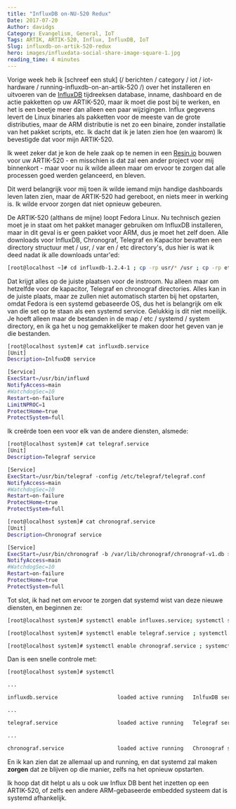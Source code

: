 ```yaml
---
title: "InfluxDB on-NU-520 Redux"
Date: 2017-07-20
Author: davidgs
Category: Evangelism, General, IoT
Tags: ARTIK, ARTIK-520, Influx, InfluxDB, IoT
Slug: influxdb-on-artik-520-redux
hero: images/influxdata-social-share-image-square-1.jpg
reading_time: 4 minutes
---
```


Vorige week heb ik [schreef een stuk] (/ berichten / category / iot / iot-hardware / running-influxdb-on-an-artik-520 /) over het installeren en uitvoeren van de [InfluxDB](/posts/category/iot/iot-hardware/running-influxdb-on-an-artik-520/) tijdreeksen database, inname, dashboard en de actie pakketten op uw ARTIK-520, maar ik moet die post bij te werken, en het is een beetje meer dan alleen een paar wijzigingen. Influx gegevens levert de Linux binaries als pakketten voor de meeste van de grote distributies, maar de ARM distributie is net zo een binaire, zonder installatie van het pakket scripts, etc. Ik dacht dat ik je laten zien hoe (en waarom) Ik bevestigde dat voor mijn ARTIK-520.

Ik weet zeker dat je kon de hele zaak op te nemen in een [Resin.io](http://resin.io/) bouwen voor uw ARTIK-520 - en misschien is dat zal een ander project voor mij binnenkort - maar voor nu ik wilde alleen maar om ervoor te zorgen dat alle processen goed werden gelanceerd, en bleven.

Dit werd belangrijk voor mij toen ik wilde iemand mijn handige dashboards leven laten zien, maar de ARTIK-520 had gereboot, en niets meer in werking is. Ik wilde ervoor zorgen dat niet opnieuw gebeuren.

De ARTIK-520 (althans de mijne) loopt Fedora Linux. Nu technisch gezien moet je in staat om het pakket manager gebruiken om InfluxDB installeren, maar in dit geval is er geen pakket voor ARM, dus je moet het zelf doen. Alle downloads voor InfluxDB, Chronograf, Telegraf en Kapacitor bevatten een directory structuur met / usr, / var en / etc directory's, dus hier is wat ik deed nadat ik alle downloads untar'ed:

```sh
[root@localhost ~]# cd influxdb-1.2.4-1 ; cp -rp usr/* /usr ; cp -rp etc/* /etc ; cp -rp var/* /var
```

Dat krijgt alles op de juiste plaatsen voor de instroom. Nu alleen maar om hetzelfde voor de kapacitor, Telegraf en chronograf directories. Alles kan in de juiste plaats, maar ze zullen niet automatisch starten bij het opstarten, omdat Fedora is een systemd gebaseerde OS, dus het is belangrijk om elk van die set op te staan als een systemd service. Gelukkig is dit niet moeilijk. Je hoeft alleen maar de bestanden in de map / etc / systemd / system directory, en ik ga het u nog gemakkelijker te maken door het geven van je die bestanden.

```bash
[root@localhost system]# cat influxdb.service
[Unit]
Description=InlfuxDB service

[Service]
ExecStart=/usr/bin/influxd
NotifyAccess=main
#WatchdogSec=10
Restart=on-failure
LimitNPROC=1
ProtectHome=true
ProtectSystem=full
```

Ik creërde toen een voor elk van de andere diensten, alsmede:

```sh
[root@localhost system]# cat telegraf.service
[Unit]
Description=Telegraf service

[Service]
ExecStart=/usr/bin/telegraf -config /etc/telegraf/telegraf.conf
NotifyAccess=main
#WatchdogSec=10
Restart=on-failure
ProtectHome=true
ProtectSystem=full

[root@localhost system]# cat chronograf.service
[Unit]
Description=Chronograf service

[Service]
ExecStart=/usr/bin/chronograf -b /var/lib/chronograf/chronograf-v1.db >/dev/null 2>&1
NotifyAccess=main
#WatchdogSec=10
Restart=on-failure
ProtectHome=true
ProtectSystem=full
```

Tot slot, ik had net om ervoor te zorgen dat systemd wist van deze nieuwe diensten, en beginnen ze:

```sh
[root@localhost system]# systemctl enable influxes.service; systemctl start influxes.service

[root@localhost system]# systemctl enable telegraf.service ; systemctl start telegraf.service

[root@localhost system]# systemctl enable chronograf.service ; systemctl start chronograf.service
```

Dan is een snelle controle met:

```sh
[root@localhost system]# systemctl

...

influxdb.service                   loaded active running   InlfuxDB service

...

telegraf.service                   loaded active running   Telegraf service

...

chronograf.service                 loaded active running   Chronograf service
```

En ik kan zien dat ze allemaal up and running, en dat systemd zal maken **zorgen** dat ze blijven op die manier, zelfs na het opnieuw opstarten.

Ik hoop dat dit helpt u als u ook uw Influx DB bent het inzetten op een ARTIK-520, of zelfs een andere ARM-gebaseerde embedded systeem dat is systemd afhankelijk.
